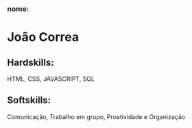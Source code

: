 ### nome:
# João Correa

## Hardskills:
HTML,  CSS, JAVASCRIPT, SQL

##  Softskills:
Comunicação, Trabalho em grupo, Proatividade e Organização
